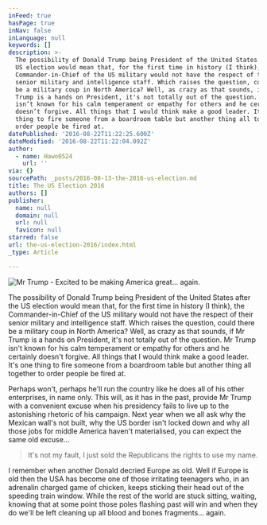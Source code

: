 ```yaml
---
inFeed: true
hasPage: true
inNav: false
inLanguage: null
keywords: []
description: >-
  The possibility of Donald Trump being President of the United States after the
  US election would mean that, for the first time in history (I think), the
  Commander-in-Chief of the US military would not have the respect of their
  senior military and intelligence staff. Which raises the question, could there
  be a military coup in North America? Well, as crazy as that sounds, if Mr
  Trump is a hands on President, it's not totally out of the question. Mr Trump
  isn’t known for his calm temperament or empathy for others and he certainly
  doesn’t forgive. All things that I would think make a good leader. It's one
  thing to fire someone from a boardroom table but another thing all together to
  order people be fired at.
datePublished: '2016-08-22T11:22:25.600Z'
dateModified: '2016-08-22T11:22:04.092Z'
author:
  - name: Hawo0524
    url: ''
via: {}
sourcePath: _posts/2016-08-13-the-2016-us-election.md
title: The US Election 2016
authors: []
publisher:
  name: null
  domain: null
  url: null
  favicon: null
starred: false
url: the-us-election-2016/index.html
_type: Article

---
```

![Mr Trump - Excited to be making America great... again.](https://the-grid-user-content.s3-us-west-2.amazonaws.com/4665a219-8754-437d-9ee4-67bf3577dd2c.jpg)

The possibility of Donald Trump being President of the United States after the US election would mean that, for the first time in history (I think), the Commander-in-Chief of the US military would not have the respect of their senior military and intelligence staff. Which raises the question, could there be a military coup in North America? Well, as crazy as that sounds, if Mr Trump is a hands on President, it's not totally out of the question. Mr Trump isn't known for his calm temperament or empathy for others and he certainly doesn't forgive. All things that I would think make a good leader. It's one thing to fire someone from a boardroom table but another thing all together to order people be fired at.

Perhaps won't, perhaps he'll run the country like he does all of his other enterprises, in name only. This will, as it has in the past, provide Mr Trump with a convenient excuse when his presidency fails to live up to the astonishing rhetoric of his campaign. Next year when we all ask why the Mexican wall's not built, why the US border isn't locked down and why all those jobs for middle America haven't materialised, you can expect the same old excuse...

> It's not my fault, I just sold the Republicans the rights to use my name.

I remember when another Donald decried Europe as old. Well if Europe is old then the USA has become one of those irritating teenagers who, in an adrenalin charged game of chicken, keeps sticking their head out of the speeding train window. While the rest of the world are stuck sitting, waiting, knowing that at some point those poles flashing past will win and when they do we'll be left cleaning up all blood and bones fragments... again.